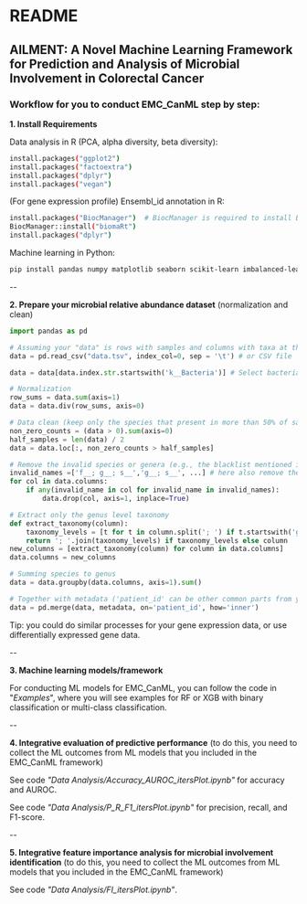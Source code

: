 # README

## AILMENT: A Novel Machine Learning Framework for Prediction and Analysis of Microbial Involvement in Colorectal Cancer

### Workflow for you to conduct EMC_CanML step by step:

<b>1. Install Requirements</b>

Data analysis in R (PCA, alpha diversity, beta diversity):
```bash
install.packages("ggplot2")
install.packages("factoextra")
install.packages("dplyr")
install.packages("vegan")
```
(For gene expression profile) Ensembl_id annotation in R:
```bash
install.packages("BiocManager")  # BiocManager is required to install Bioconductor packages
BiocManager::install("biomaRt")
install.packages("dplyr")
```
Machine learning in Python:
```bash
pip install pandas numpy matplotlib seaborn scikit-learn imbalanced-learn
```
--

<b>2. Prepare your microbial relative abundance dataset</b> (normalization and clean)

```Python
import pandas as pd

# Assuming your "data" is rows with samples and columns with taxa at the species level
data = pd.read_csv("data.tsv", index_col=0, sep = '\t') # or CSV file

data = data[data.index.str.startswith('k__Bacteria')] # Select bacteria kingdom

# Normalization
row_sums = data.sum(axis=1)
data = data.div(row_sums, axis=0)

# Data clean (keep only the species that present in more than 50% of samples)
non_zero_counts = (data > 0).sum(axis=0)
half_samples = len(data) / 2
data = data.loc[:, non_zero_counts > half_samples]

# Remove the invalid species or genera (e.g., the blacklist mentioned in our study)
invalid_names =['f__; g__; s__','g__; s__', ...] # here also remove the empty (or un-identified taxa)
for col in data.columns:
    if any(invalid_name in col for invalid_name in invalid_names):
        data.drop(col, axis=1, inplace=True)

# Extract only the genus level taxonomy
def extract_taxonomy(column):
    taxonomy_levels = [t for t in column.split('; ') if t.startswith('g__')]
    return '; '.join(taxonomy_levels) if taxonomy_levels else column
new_columns = [extract_taxonomy(column) for column in data.columns]
data.columns = new_columns

# Summing species to genus
data = data.groupby(data.columns, axis=1).sum()

# Together with metadata ('patient_id' can be other common parts from your data)
data = pd.merge(data, metadata, on='patient_id', how='inner') 
```
Tip: you could do similar processes for your gene expression data, or use differentially expressed gene data.

--

<b>3. Machine learning models/framework</b>

For conducting ML models for EMC_CanML, you can follow the code in "<i>Examples</i>", where you will see examples for RF or XGB with binary classification or multi-class classification.

--

<b>4. Integrative evaluation of predictive performance</b> (to do this, you need to collect the ML outcomes from ML models that you included in the EMC_CanML framework)

See code <i>"Data Analysis/Accuracy_AUROC_itersPlot.ipynb"</i> for accuracy and AUROC.

See code <i>"Data Analysis/P_R_F1_itersPlot.ipynb"</i> for precision, recall, and F1-score.

--

<b>5. Integrative feature importance analysis for microbial involvement identification</b> (to do this, you need to collect the ML outcomes from ML models that you included in the EMC_CanML framework)

See code <i>"Data Analysis/FI_itersPlot.ipynb"</i>.

